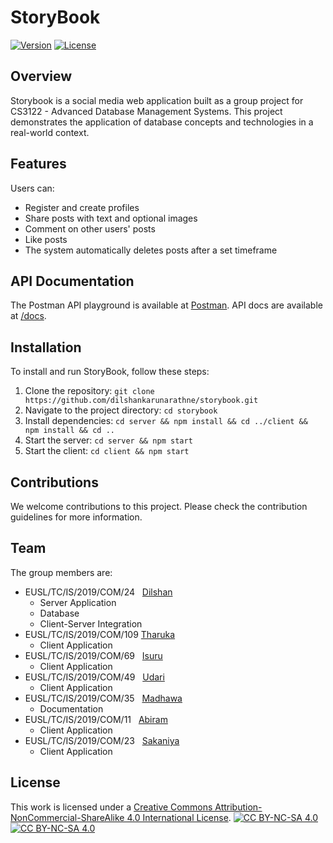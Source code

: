 # StoryBook

[![Version](https://img.shields.io/badge/version-1.0-brightgreen.svg)](https://pypi.org/project/ad-topic-recommender/)
[![License](https://img.shields.io/badge/license-CC%20BY--NC--SA%204.0-blue.svg)](https://creativecommons.org/licenses/by-nc-sa/4.0/)

## Overview

Storybook is a social media web application built as a group project for CS3122 - Advanced Database Management Systems. This project demonstrates the application of database concepts and technologies in a real-world context. 

## Features

Users can:

- Register and create profiles
- Share posts with text and optional images
- Comment on other users' posts
- Like posts
- The system automatically deletes posts after a set timeframe

## API Documentation

The Postman API playground is available at [Postman](https://www.postman.com/karunarathne/workspace/storybook/overview).
API docs are available at [/docs](https://github.com/dilshankarunarathne/storybook/tree/master/docs).

## Installation

To install and run StoryBook, follow these steps:

1. Clone the repository: `git clone https://github.com/dilshankarunarathne/storybook.git`
2. Navigate to the project directory: `cd storybook`
3. Install dependencies: `cd server && npm install && cd ../client && npm install && cd ..`
4. Start the server: `cd server && npm start`
5. Start the client: `cd client && npm start`

## Contributions

We welcome contributions to this project. Please check the contribution guidelines for more information.

## Team

The group members are:

- EUSL/TC/IS/2019/COM/24&nbsp;&nbsp;  [Dilshan](https://github.com/dilshankarunarathne)
  - Server Application
  - Database
  - Client-Server Integration
- EUSL/TC/IS/2019/COM/109 [Tharuka](https://github.com/NadeeTharuka)
  - Client Application
- EUSL/TC/IS/2019/COM/69&nbsp;&nbsp; [Isuru](https://github.com/isurudayananda)
  - Client Application
- EUSL/TC/IS/2019/COM/49&nbsp;&nbsp; [Udari](https://github.com/UdariAdhikaram)
  - Client Application
- EUSL/TC/IS/2019/COM/35&nbsp;&nbsp; [Madhawa](https://github.com/MadhawaRathnayaka)
  - Documentation
- EUSL/TC/IS/2019/COM/11&nbsp;&nbsp; [Abiram]()
  - Client Application
- EUSL/TC/IS/2019/COM/23&nbsp;&nbsp; [Sakaniya](https://github.com/sakapanchu)
  - Client Application

## License

This work is licensed under a
[Creative Commons Attribution-NonCommercial-ShareAlike 4.0 International License][cc-by-nc-sa].
[![CC BY-NC-SA 4.0][cc-by-nc-sa-shield]][cc-by-nc-sa]
[![CC BY-NC-SA 4.0][cc-by-nc-sa-image]][cc-by-nc-sa]

[cc-by-nc-sa]: http://creativecommons.org/licenses/by-nc-sa/4.0/
[cc-by-nc-sa-image]: https://licensebuttons.net/l/by-nc-sa/4.0/88x31.png
[cc-by-nc-sa-shield]: https://img.shields.io/badge/License-CC%20BY--NC--SA%204.0-lightgrey.svg

